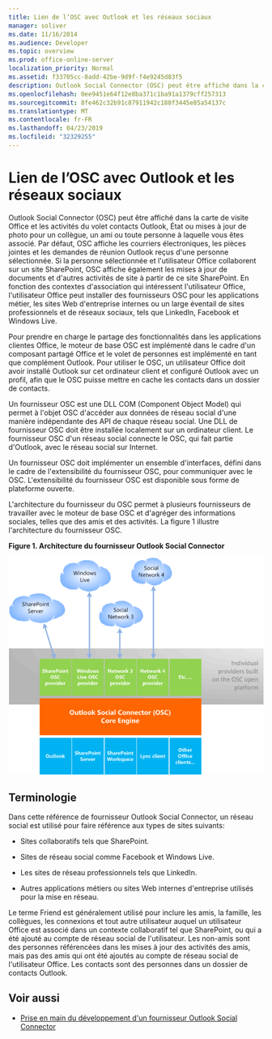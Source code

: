 ```yaml
---
title: Lien de l’OSC avec Outlook et les réseaux sociaux
manager: soliver
ms.date: 11/16/2014
ms.audience: Developer
ms.topic: overview
ms.prod: office-online-server
localization_priority: Normal
ms.assetid: f33705cc-8add-42be-9d9f-f4e9245d83f5
description: Outlook Social Connector (OSC) peut être affiché dans la carte de visite Office et les activités du volet contacts Outlook, État ou mises à jour de photo pour un collègue, un ami ou toute personne à laquelle vous êtes associé.
ms.openlocfilehash: 0ee9451e64f12e8ba371c1ba91a1379cff257313
ms.sourcegitcommit: 8fe462c32b91c87911942c188f3445e85a54137c
ms.translationtype: MT
ms.contentlocale: fr-FR
ms.lasthandoff: 04/23/2019
ms.locfileid: "32329255"
---
```

# <a name="relating-the-osc-with-outlook-and-social-networks"></a>Lien de l’OSC avec Outlook et les réseaux sociaux

Outlook Social Connector (OSC) peut être affiché dans la carte de visite Office et les activités du volet contacts Outlook, État ou mises à jour de photo pour un collègue, un ami ou toute personne à laquelle vous êtes associé. Par défaut, OSC affiche les courriers électroniques, les pièces jointes et les demandes de réunion Outlook reçus d'une personne sélectionnée. Si la personne sélectionnée et l'utilisateur Office collaborent sur un site SharePoint, OSC affiche également les mises à jour de documents et d'autres activités de site à partir de ce site SharePoint. En fonction des contextes d'association qui intéressent l'utilisateur Office, l'utilisateur Office peut installer des fournisseurs OSC pour les applications métier, les sites Web d'entreprise internes ou un large éventail de sites professionnels et de réseaux sociaux, tels que LinkedIn, Facebook et Windows Live.
  
Pour prendre en charge le partage des fonctionnalités dans les applications clientes Office, le moteur de base OSC est implémenté dans le cadre d'un composant partagé Office et le volet de personnes est implémenté en tant que complément Outlook. Pour utiliser le OSC, un utilisateur Office doit avoir installé Outlook sur cet ordinateur client et configuré Outlook avec un profil, afin que le OSC puisse mettre en cache les contacts dans un dossier de contacts. 
  
Un fournisseur OSC est une DLL COM (Component Object Model) qui permet à l'objet OSC d'accéder aux données de réseau social d'une manière indépendante des API de chaque réseau social. Une DLL de fournisseur OSC doit être installée localement sur un ordinateur client. Le fournisseur OSC d'un réseau social connecte le OSC, qui fait partie d'Outlook, avec le réseau social sur Internet.
  
Un fournisseur OSC doit implémenter un ensemble d'interfaces, défini dans le cadre de l'extensibilité du fournisseur OSC, pour communiquer avec le OSC. L'extensibilité du fournisseur OSC est disponible sous forme de plateforme ouverte.
  
L'architecture du fournisseur du OSC permet à plusieurs fournisseurs de travailler avec le moteur de base OSC et d'agréger des informations sociales, telles que des amis et des activités. La figure 1 illustre l'architecture du fournisseur OSC.
  
**Figure 1. Architecture du fournisseur Outlook Social Connector**

![Réseaux sociaux, fournisseurs OSC, OSC et Office](media/off15OSCRef_Architecture.gif)
  
## <a name="terminology"></a>Terminologie

Dans cette référence de fournisseur Outlook Social Connector, un réseau social est utilisé pour faire référence aux types de sites suivants: 
  
- Sites collaboratifs tels que SharePoint.
    
- Sites de réseau social comme Facebook et Windows Live.
    
- Les sites de réseau professionnels tels que LinkedIn.
    
- Autres applications métiers ou sites Web internes d'entreprise utilisés pour la mise en réseau.
    
Le terme Friend est généralement utilisé pour inclure les amis, la famille, les collègues, les connexions et tout autre utilisateur auquel un utilisateur Office est associé dans un contexte collaboratif tel que SharePoint, ou qui a été ajouté au compte de réseau social de l'utilisateur. Les non-amis sont des personnes référencées dans les mises à jour des activités des amis, mais pas des amis qui ont été ajoutés au compte de réseau social de l'utilisateur Office. Les contacts sont des personnes dans un dossier de contacts Outlook. 
  
## <a name="see-also"></a>Voir aussi

- [Prise en main du développement d'un fournisseur Outlook Social Connector](getting-started-with-developing-an-outlook-social-connector-provider.md)

